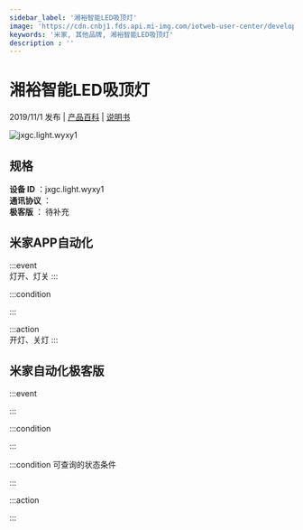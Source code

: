 ```yaml
---
sidebar_label: '湘裕智能LED吸顶灯'
image: 'https://cdn.cnbj1.fds.api.mi-img.com/iotweb-user-center/developer_1679047654919iYHSXDJl.png?GalaxyAccessKeyId=AKVGLQWBOVIRQ3XLEW&Expires=9223372036854775807&Signature=nPtRpvM58gA3rLrCZD1/yNhD1xQ='
keywords: '米家, 其他品牌, 湘裕智能LED吸顶灯'
description : ''
---
```

# 湘裕智能LED吸顶灯

2019/11/1 发布 | [产品百科](https://home.mi.com/webapp/content/baike/product/index.html?model=jxgc.light.wyxy1/) | [说明书](https://home.mi.com/views/introduction.html?model=jxgc.light.wyxy1&region=cn)

![jxgc.light.wyxy1](https://cdn.cnbj1.fds.api.mi-img.com/iotweb-user-center/developer_1679047654919iYHSXDJl.png?GalaxyAccessKeyId=AKVGLQWBOVIRQ3XLEW&Expires=9223372036854775807&Signature=nPtRpvM58gA3rLrCZD1/yNhD1xQ=)

## 规格  
> 
**设备 ID** ：jxgc.light.wyxy1  
**通讯协议** ：  
**极客版**  ： 待补充 


## 米家APP自动化  

:::event  
灯开、灯关
:::

:::condition  

:::

:::action   
开灯、关灯
:::

## 米家自动化极客版  

:::event  

:::

:::condition  

:::

:::condition 可查询的状态条件  

:::

:::action  

:::

        
